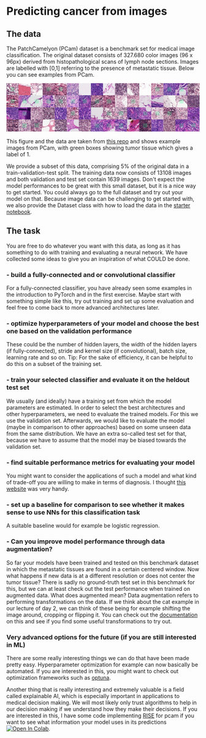 # Predicting cancer from images

## The data

The PatchCamelyon (PCam) dataset is a benchmark set for medical image classification. The original dataset consists of 327.680 color images (96 x 96px) derived from histopathological scans of lymph node sections. Images are labelled with [0,1] referring to the presence of metastatic tissue. Below you can see examples from PCam.


<img src="https://github.com/Center-for-Health-Data-Science/IntroToML/blob/main/projects/histopathology_images/pcam.jpeg" width="800">

This figure and the data are taken from  [this repo](https://github.com/basveeling/pcam) and shows example images from PCam, with green boxes showing tumor tissue which gives a label of 1.

We provide a subset of this data, comprising 5% of the original data in a train-validation-test split. The training data now consists of 13108 images and both validation and test set contain 1639 images. Don't expect the model performances to be great with this small dataset, but it is a nice way to get started. You could always go to the full dataset and try out your model on that. Because image data can be challenging to get started with, we also provide the Dataset class with how to load the data in the [starter notebook](https://github.com/viktoriaschuster/intro_to_pytorch/blob/main/data_challenge/PCAM_challenge.ipynb).

## The task

You are free to do whatever you want with this data, as long as it has something to do with training and evaluating a neural network. We have collected some ideas to give you an inspiration of what COULD be done.

### - build a fully-connected and or convolutional classifier
For a fully-connected classifier, you have already seen some examples in the introduction to PyTorch and in the first exercise. Maybe start with something simple like this, try out training and set up some evaluation and feel free to come back to more advanced architectures later.

### - optimize hyperparameters of your model and choose the best one based on the validation performance
These could be the number of hidden layers, the width of the hidden layers (if fully-connected), stride and kernel size (if convolutional), batch size, learning rate and so on.
Tip: For the sake of efficiency, it can be helpful to do this on a subset of the training set.

### - train your selected classifier and evaluate it on the heldout test set
We usually (and ideally) have a training set from which the model parameters are estimated. In order to select the best architectures and other hyperparameters, we need to evaluate the trained models. For this we use the validation set. Afterwards, we would like to evaluate the model (maybe in comparison to other approaches) based on some unseen data from the same distribution. We have an extra so-called test set for that, because we have to assume that the model may be biased towards the validation set.

### - find suitable performance metrics for evaluating your model
You might want to consider the applications of such a model and what kind of trade-off you are willing to make in terms of diagnosis. I thought [this website](https://neptune.ai/blog/evaluation-metrics-binary-classification) was very handy.

### - set up a baseline for comparison to see whether it makes sense to use NNs for this classification task
A suitable baseline would for example be logistic regression.

### - Can you improve model performance through data augmentation?
So far your models have been trained and tested on this benchmark dataset in which the metastatic tissues are found in a certain centered window. Now what happens if new data is at a different resolution or does not center the tumor tissue? There is sadly no ground-truth test set in this benchmark for this, but we can at least check out the test performance when trained on augmented data. What does augmented mean? Data augmentation refers to performing transformations on the data. If we think about the cat example in our lecture of day 2, we can think of these being for example shifting the image around, cropping or flipping it. You can check out the [documentation](https://pytorch.org/vision/stable/transforms.html) on this and see if you find some useful transformations to try out.

### Very advanced options for the future (if you are still interested in ML)

There are some really interesting things we can do that have been made pretty easy. Hyperparameter optimization for example can now basically be automated. If you are interested in this, you might want to check out optimization frameworks such as [optuna](https://optuna.readthedocs.io/en/stable/index.html).

Another thing that is really interesting and extremely valuable is a field called explainable AI, which is especially important in applications to medical decision making. We will most likely only trust algorithms to help in our decision making if we understand how they make their decisions. If you are interested in this, I have some code implementing [RISE](https://arxiv.org/abs/1806.07421) for pcam if you want to see what information your model uses in its predictions [![Open In Colab](https://colab.research.google.com/assets/colab-badge.svg)](https://colab.research.google.com/github/Center-for-Health-Data-Science/IntroToML/blob/HEAD/projects/histopathology_images/pcam_rise_explainable_ai.ipynb).